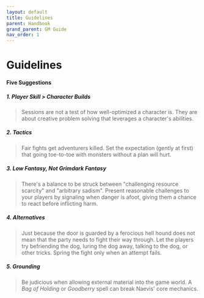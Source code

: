 ```yaml
---
layout: default
title: Guidelines
parent: Handbook
grand_parent: GM Guide
nav_order: 1
---
```


# Guidelines

#### Five Suggestions


##### 1. Player Skill > Character Builds

> Sessions are not a test of how well-optimized a character is. They are about creative problem solving that leverages a character's abilities. 

##### 2. Tactics

> Fair fights get adventurers killed. Set the expectation (gently at first) that going toe-to-toe with monsters without a plan will hurt.

##### 3. Low Fantasy, Not Grimdark Fantasy

> There's a balance to be struck between "challenging resource scarcity" and "arbitrary sadism". Present reasonable challenges to your players by signaling when danger is afoot, giving them a chance to react before inflicting harm.

##### 4. Alternatives

> Just because the door is guarded by a ferocious hell hound does not mean that the party needs to fight their way through. Let the players try befriending the dog, luring the dog away, talking to the dog, or other tricks. Spring the fight only when an attempt fails.

##### 5. Grounding

> Be judicious when allowing external material into the game world. A _Bag of Holding_ or _Goodberry_ spell can break Naevis' core mechanics.